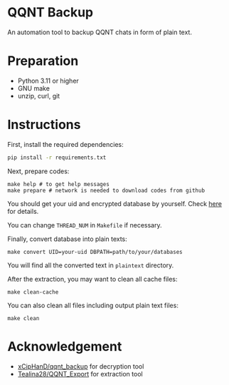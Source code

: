 # QQNT Backup

An automation tool to backup QQNT chats in form of plain text.

# Preparation

- Python 3.11 or higher
- GNU make
- unzip, curl, git

# Instructions

First, install the required dependencies:

```bash
pip install -r requirements.txt
```

Next, prepare codes:

```shell
make help # to get help messages
make prepare # network is needed to download codes from github
```

You should get your uid and encrypted database by yourself. Check
[here](https://github.com/xCipHanD/qqnt_backup) for details.

You can change `THREAD_NUM` in `Makefile` if necessary.

Finally, convert database into plain texts:

```shell
make convert UID=your-uid DBPATH=path/to/your/databases
```

You will find all the converted text in `plaintext` directory.

After the extraction, you may want to clean all cache files:

```shell
make clean-cache
```

You can also clean all files including output plain text files:

```shell
make clean
```

# Acknowledgement

- [xCipHanD/qqnt_backup](https://github.com/xCipHanD/qqnt_backup) for decryption tool
- [Tealina28/QQNT_Export](https://github.com/Tealina28/QQNT_Export.git) for extraction tool
